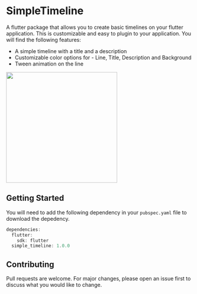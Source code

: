 # SimpleTimeline

A flutter package that allows you to create basic timelines on your flutter application. This is customizable and easy to plugin to your application. You will find the following features:

* A simple timeline with a title and a description
* Customizable color options for - Line, Title, Description and Background
* Tween animation on the line

<image src="simple_timeline.jpeg" height="300em"/>

## Getting Started

You will need to add the following dependency in your `pubspec.yaml` file to download the depedency.

```dart
dependencies:
  flutter:
    sdk: flutter
  simple_timeline: 1.0.0
```

## Contributing

Pull requests are welcome. For major changes, please open an issue first to discuss what you would like to change.

